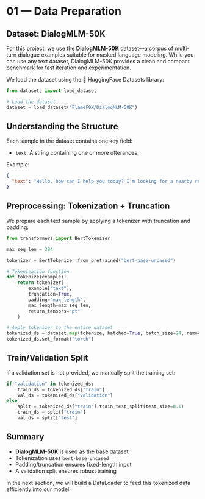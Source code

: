 
# 01 — Data Preparation

## Dataset: DialogMLM-50K

For this project, we use the **DialogMLM-50K** dataset—a corpus of multi-turn dialogue examples suitable for masked language modeling. While you can use any text dataset, DialogMLM-50K provides a clean and compact benchmark for fast iteration and experimentation.

We load the dataset using the 🤗 HuggingFace Datasets library:

```python
from datasets import load_dataset

# Load the dataset
dataset = load_dataset("FlameF0X/DialogMLM-50K")
```

## Understanding the Structure

Each sample in the dataset contains one key field:

* `text`: A string containing one or more utterances.

Example:

```json
{
  "text": "Hello, how can I help you today? I'm looking for a nearby restaurant."
}
```

## Preprocessing: Tokenization + Truncation

We prepare each text sample by applying a tokenizer with truncation and padding:

```python
from transformers import BertTokenizer

max_seq_len = 384

tokenizer = BertTokenizer.from_pretrained("bert-base-uncased")

# Tokenization function
def tokenize(example):
    return tokenizer(
        example["text"],
        truncation=True,
        padding="max_length",
        max_length=max_seq_len,
        return_tensors="pt"
    )

# Apply tokenizer to the entire dataset
tokenized_ds = dataset.map(tokenize, batched=True, batch_size=24, remove_columns=["text"])
tokenized_ds.set_format("torch")
```

## Train/Validation Split

If a validation set is not provided, we manually split the training set:

```python
if "validation" in tokenized_ds:
    train_ds = tokenized_ds["train"]
    val_ds = tokenized_ds["validation"]
else:
    split = tokenized_ds["train"].train_test_split(test_size=0.1)
    train_ds = split["train"]
    val_ds = split["test"]
```

## Summary

* **DialogMLM-50K** is used as the base dataset
* Tokenization uses `bert-base-uncased`
* Padding/truncation ensures fixed-length input
* A validation split ensures robust training

In the next section, we will build a DataLoader to feed this tokenized data efficiently into our model.
